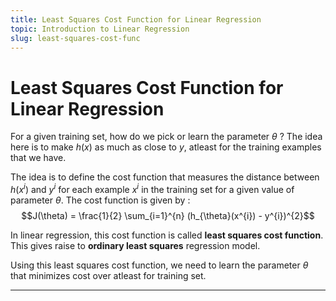 ```yaml
---
title: Least Squares Cost Function for Linear Regression
topic: Introduction to Linear Regression
slug: least-squares-cost-func
---
```


# Least Squares Cost Function for Linear Regression

For a given training set, how do we pick or learn the parameter $\theta$ ? The idea here is to make $h(x)$ as much as close to $y$, atleast for the training examples that we have.

The idea is to define the cost function that measures the distance between $h(x^i)$ and $y^i$ for each example $x^i$ in the training set for a given value of parameter $\theta$. The cost function is given by : $$J(\theta) = \frac{1}{2} \sum_{i=1}^{n} (h_{\theta}(x^{i}) - y^{i})^{2}$$

In linear regression, this cost function is called **least squares cost function**. This gives raise to **ordinary least squares** regression model. 

Using this least squares cost function, we need to learn the parameter $\theta$ that minimizes cost over atleast for training set.

---
